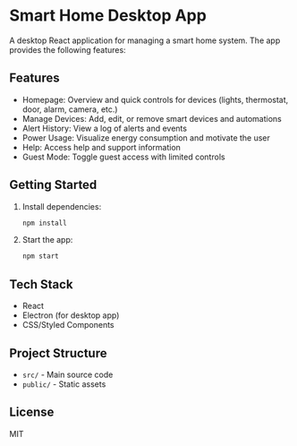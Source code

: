# Smart Home Desktop App

A desktop React application for managing a smart home system. The app provides the following features:

## Features
- Homepage: Overview and quick controls for devices (lights, thermostat, door, alarm, camera, etc.)
- Manage Devices: Add, edit, or remove smart devices and automations
- Alert History: View a log of alerts and events
- Power Usage: Visualize energy consumption and motivate the user
- Help: Access help and support information
- Guest Mode: Toggle guest access with limited controls

## Getting Started

1. Install dependencies:
   ```bash
   npm install
   ```
2. Start the app:
   ```bash
   npm start
   ```

## Tech Stack
- React
- Electron (for desktop app)
- CSS/Styled Components

## Project Structure
- `src/` - Main source code
- `public/` - Static assets

## License
MIT 
